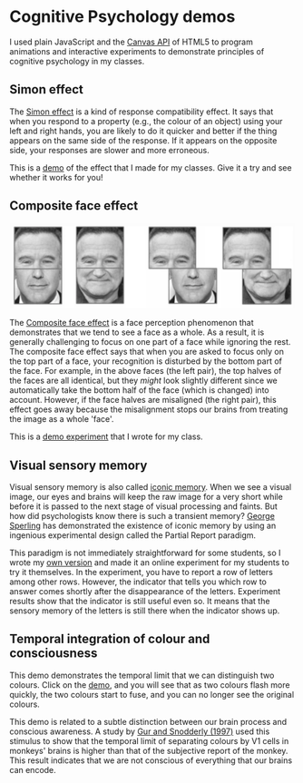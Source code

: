 # Cognitive Psychology demos

I used plain JavaScript and the [Canvas API](https://developer.mozilla.org/en-US/docs/Web/API/Canvas_API) of HTML5 to program animations and interactive experiments to demonstrate principles of cognitive psychology in my classes. 


## Simon effect

The [Simon effect](https://en.wikipedia.org/wiki/Simon_effect) is a kind of response compatibility effect. It says that when you respond to a property (e.g., the colour of an object) using your left and right hands, you are likely to do it quicker and better if the thing appears on the same side of the response. If it appears on the opposite side, your responses are slower and more erroneous.

This is a <ins>[demo](https://louiskhchan.github.io/class-demos/simon_effect/)</ins> of the effect that I made for my classes. Give it a try and see whether it works for you!


## Composite face effect

![composite face effect](composite_effect_fig.png)

The [Composite face effect](https://link.springer.com/article/10.3758/s13423-016-1131-5) is a face perception phenomenon that demonstrates that we tend to see a face as a whole. As a result, it is generally challenging to focus on one part of a face while ignoring the rest. The composite face effect says that when you are asked to focus only on the top part of a face, your recognition is disturbed by the bottom part of the face. For example, in the above faces (the left pair), the top halves of the faces are all identical, but they *might* look slightly different since we automatically take the bottom half of the face (which is changed) into account. However, if the face halves are misaligned (the right pair), this effect goes away because the misalignment stops our brains from treating the image as a whole 'face'.

This is a <ins>[demo experiment](https://louiskhchan.github.io/class-demos/composite_effect/index.htm?id=testuser)</ins> that I wrote for my class.


## Visual sensory memory

Visual sensory memory is also called [iconic memory](https://www.simplypsychology.org/iconic-memory.html). When we see a visual image, our eyes and brains will keep the raw image for a very short while before it is passed to the next stage of visual processing and faints. But how did psychologists know there is such a transient memory? [George Sperling](https://en.wikipedia.org/wiki/George_Sperling) has demonstrated the existence of iconic memory by using an ingenious experimental design called the Partial Report paradigm.

This paradigm is not immediately straightforward for some students, so I wrote my <ins>[own version](https://louiskhchan.github.io/class-demos/sperling/index.htm?id=testuser)</ins> and made it an online experiment for my students to try it themselves. In the experiment, you have to report a row of letters among other rows. However, the indicator that tells you which row to answer comes shortly after the disappearance of the letters. Experiment results show that the indicator is still useful even so. It means that the sensory memory of the letters is still there when the indicator shows up.


## Temporal integration of colour and consciousness

This demo demonstrates the temporal limit that we can distinguish two colours. Click on the <ins>[demo](https://louiskhchan.github.io/class-demos/redblue/index.htm)</ins>, and you will see that as two colours flash more quickly, the two colours start to fuse, and you can no longer see the original colours.

This demo is related to a subtle distinction between our brain process and conscious awareness. A study by [Gur and Snodderly (1997)](https://www.sciencedirect.com/science/article/pii/S0042698996001836?via%3Dihub) used this stimulus to show that the temporal limit of separating colours by V1 cells in monkeys' brains is higher than that of the subjective report of the monkey. This result indicates that we are not conscious of everything that our brains can encode.



